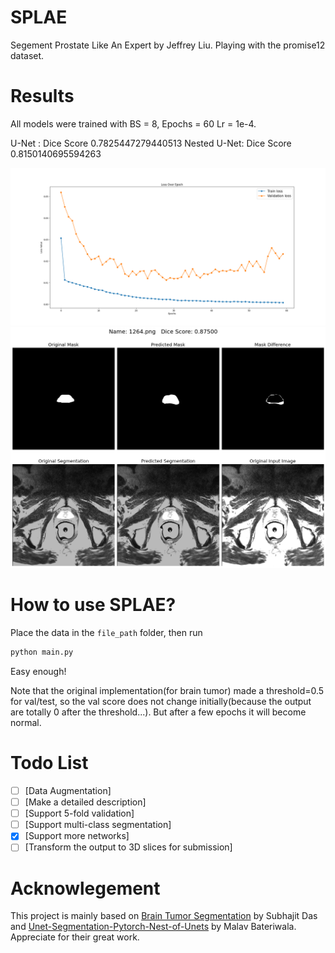 # SPLAE
 Segement Prostate Like An Expert by Jeffrey Liu.
 Playing with the promise12 dataset.

# Results

All models were trained with BS = 8, Epochs = 60 Lr = 1e-4.

U-Net : Dice Score 0.7825447279440513
Nested U-Net: Dice Score 0.8150140695594263

![U-Net Loss Graph](losss.png)
![U-Net Segment Result](segres.png)

# How to use SPLAE?

Place the data in the `file_path` folder, then run
```bash
python main.py
```
Easy enough!

Note that the original implementation(for brain tumor) made a threshold=0.5 for val/test, so the val score does not change initially(because the output are totally 0 after the threshold...). But after a few epochs it will become normal.

# Todo List
- [ ] [Data Augmentation]
- [ ] [Make a detailed description]
- [ ] [Support 5-fold validation]
- [ ] [Support multi-class segmentation]
- [x] [Support more networks]
- [ ] [Transform the output to 3D slices for submission]

# Acknowlegement
This project is mainly based on [Brain Tumor Segmentation](https://github.com/sdsubhajitdas/Brain-Tumor-Segmentation) by Subhajit Das and [Unet-Segmentation-Pytorch-Nest-of-Unets](https://github.com/bigmb/Unet-Segmentation-Pytorch-Nest-of-Unets) by Malav Bateriwala. Appreciate for their great work.